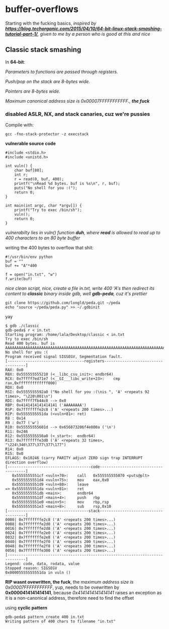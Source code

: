 # buffer-overflows
Starting with the fucking basics, *inspired by **https://blog.techorganic.com/2015/04/10/64-bit-linux-stack-smashing-tutorial-part-1/**, given to me by a person who is good at this and nice*
## Classic stack smashing 
In **64-bit**:

*Parameters to functions are passed through registers.*

*Push/pop on the stack are 8-bytes wide.*

*Pointers are 8-bytes wide.*

*Maximum canonical address size is 0x00007FFFFFFFFFFF., **the fuck***
### disabled ASLR, NX, and stack canaries, cuz we're pussies
Compile with:
```
gcc -fno-stack-protector -z execstack
```
**vulnerable source code**
```
#include <stdio.h>
#include <unistd.h>

int vuln() {
    char buf[80];
    int r;
    r = read(0, buf, 400);
    printf("\nRead %d bytes. buf is %s\n", r, buf);
    puts("No shell for you :(");
    return 0;
}

int main(int argc, char *argv[]) {
    printf("Try to exec /bin/sh");
    vuln();
    return 0;
}
```
*vulnerabilty lies in vuln() function **duh**, where **read** is allowed to read up to 400 characters to an 80 byte buffer*

writing the 400 bytes to overflow that shit:
```
#!/usr/bin/env python
buf = ""
buf += "A"*400

f = open("in.txt", "w")
f.write(buf)
```
*nice clean script, nice, create a file in.txt, write 400 'A's then redirect its content to **classic** binary inside gdb, well **gdb-peda**, cuz it's prettier*
```
git clone https://github.com/longld/peda.git ~/peda
echo "source ~/peda/peda.py" >> ~/.gdbinit
```
yay
```
$ gdb ./classic
gdb-peda$ r < in.txt 
Starting program: /home/lala/Desktop/classic < in.txt
Try to exec /bin/sh
Read 400 bytes. buf is AAAAAAAAAAAAAAAAAAAAAAAAAAAAAAAAAAAAAAAAAAAAAAAAAAAAAAAAAAAAAAAAAAAAAAAAAAAAAAAAAAAAAAAAAAAA�
No shell for you :(
Program received signal SIGSEGV, Segmentation fault.
[----------------------------------registers-----------------------------------]
RAX: 0x0 
RBX: 0x555555555210 (<__libc_csu_init>: endbr64)
RCX: 0x7ffff7ed71e7 (<__GI___libc_write+23>:    cmp    rax,0xfffffffffffff000)
RDX: 0x0 
RSI: 0x5555555592a0 ("No shell for you :(\nis ", 'A' <repeats 92 times>, "\220\001\n")
RDI: 0x7ffff7fb44c0 --> 0x0 
RBP: 0x4141414141414141 ('AAAAAAAA')
RSP: 0x7fffffffe2c8 ('A' <repeats 200 times>...)
RIP: 0x5555555551da (<vuln+81>: ret)
R8 : 0x14 
R9 : 0x77 ('w')
R10: 0x55555555601d --> 0x656873206f4e000a ('\n')
R11: 0x246 
R12: 0x5555555550a0 (<_start>:  endbr64)
R13: 0x7fffffffe3d0 ('A' <repeats 32 times>, "\224\346\377\377\377\177")
R14: 0x0 
R15: 0x0
EFLAGS: 0x10246 (carry PARITY adjust ZERO sign trap INTERRUPT direction overflow)
[-------------------------------------code-------------------------------------]
   0x5555555551cf <vuln+70>:    call   0x555555555070 <puts@plt>
   0x5555555551d4 <vuln+75>:    mov    eax,0x0
   0x5555555551d9 <vuln+80>:    leave  
=> 0x5555555551da <vuln+81>:    ret    
   0x5555555551db <main>:       endbr64 
   0x5555555551df <main+4>:     push   rbp
   0x5555555551e0 <main+5>:     mov    rbp,rsp
   0x5555555551e3 <main+8>:     sub    rsp,0x10
[------------------------------------stack-------------------------------------]
0000| 0x7fffffffe2c8 ('A' <repeats 200 times>...)
0008| 0x7fffffffe2d0 ('A' <repeats 200 times>...)
0016| 0x7fffffffe2d8 ('A' <repeats 200 times>...)
0024| 0x7fffffffe2e0 ('A' <repeats 200 times>...)
0032| 0x7fffffffe2e8 ('A' <repeats 200 times>...)
0040| 0x7fffffffe2f0 ('A' <repeats 200 times>...)
0048| 0x7fffffffe2f8 ('A' <repeats 200 times>...)
0056| 0x7fffffffe300 ('A' <repeats 200 times>...)
[------------------------------------------------------------------------------]
Legend: code, data, rodata, value
Stopped reason: SIGSEGV
0x00005555555551da in vuln ()
```
**RIP wasnt ovewritten, the fuck**, the *maximum address size is 0x00007FFFFFFFFFFF*, yup, needs to be ovewritten by **0x0000414141414141**, because *0x4141414141414141* raises an exception as it is a non-canonical address, therefore need to find the offset

using **cyclic pattern**
```
gdb-peda$ pattern_create 400 in.txt
Writing pattern of 400 chars to filename "in.txt"
```
